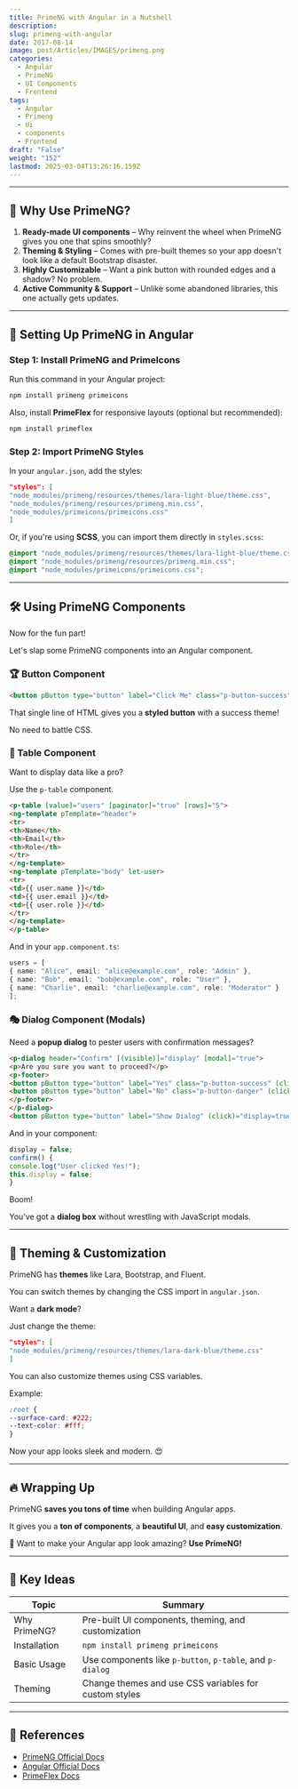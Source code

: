 ```yaml
---
title: PrimeNG with Angular in a Nutshell
description: 
slug: primeng-with-angular
date: 2017-08-14
image: post/Articles/IMAGES/primeng.png
categories:
  - Angular
  - PrimeNG
  - UI Components
  - Frontend
tags:
  - Angular
  - Primeng
  - Ui
  - components
  - Frontend
draft: "False"
weight: "152"
lastmod: 2025-03-04T13:26:16.159Z
---
```

<!-- 
# PrimeNG with Angular in a Nutshell 🚀

Alright, folks, today we're diving into **PrimeNG**—Angular's flashy UI component library that makes your frontend look less like a 90s HTML website and more like a modern web app. 😎

PrimeNG gives you **buttons, tables, dropdowns, dialogs, charts, and more**—all styled, interactive, and ready to use without you pulling your hair out over CSS.

So, buckle up as we break down **PrimeNG** with some **fun, code examples, and just a dash of sarcasm**. 🤓 -->

***

## 🎯 Why Use PrimeNG?

1. **Ready-made UI components** – Why reinvent the wheel when PrimeNG gives you one that spins smoothly?
2. **Theming & Styling** – Comes with pre-built themes so your app doesn't look like a default Bootstrap disaster.
3. **Highly Customizable** – Want a pink button with rounded edges and a shadow? No problem.
4. **Active Community & Support** – Unlike some abandoned libraries, this one actually gets updates.

***

## 🚀 Setting Up PrimeNG in Angular

### Step 1: Install PrimeNG and PrimeIcons

Run this command in your Angular project:

```sh
npm install primeng primeicons
```

Also, install **PrimeFlex** for responsive layouts (optional but recommended):

```sh
npm install primeflex
```

### Step 2: Import PrimeNG Styles

In your `angular.json`, add the styles:

```json
"styles": [
"node_modules/primeng/resources/themes/lara-light-blue/theme.css",
"node_modules/primeng/resources/primeng.min.css",
"node_modules/primeicons/primeicons.css"
]
```

Or, if you're using **SCSS**, you can import them directly in `styles.scss`:

```scss
@import "node_modules/primeng/resources/themes/lara-light-blue/theme.css";
@import "node_modules/primeng/resources/primeng.min.css";
@import "node_modules/primeicons/primeicons.css";
```

***

## 🛠️ Using PrimeNG Components

Now for the fun part!

Let's slap some PrimeNG components into an Angular component.

### 🏆 Button Component

```html
<button pButton type="button" label="Click Me" class="p-button-success"></button>
```

That single line of HTML gives you a **styled button** with a success theme!

No need to battle CSS.

### 📑 Table Component

Want to display data like a pro?

Use the `p-table` component.

```html
<p-table [value]="users" [paginator]="true" [rows]="5">
<ng-template pTemplate="header">
<tr>
<th>Name</th>
<th>Email</th>
<th>Role</th>
</tr>
</ng-template>
<ng-template pTemplate="body" let-user>
<tr>
<td>{{ user.name }}</td>
<td>{{ user.email }}</td>
<td>{{ user.role }}</td>
</tr>
</ng-template>
</p-table>
```

And in your `app.component.ts`:

```ts
users = [
{ name: "Alice", email: "alice@example.com", role: "Admin" },
{ name: "Bob", email: "bob@example.com", role: "User" },
{ name: "Charlie", email: "charlie@example.com", role: "Moderator" }
];
```

### 🎭 Dialog Component (Modals)

Need a **popup dialog** to pester users with confirmation messages?

```html
<p-dialog header="Confirm" [(visible)]="display" [modal]="true">
<p>Are you sure you want to proceed?</p>
<p-footer>
<button pButton type="button" label="Yes" class="p-button-success" (click)="confirm()"></button>
<button pButton type="button" label="No" class="p-button-danger" (click)="display=false"></button>
</p-footer>
</p-dialog>
<button pButton type="button" label="Show Dialog" (click)="display=true"></button>
```

And in your component:

```ts
display = false;
confirm() {
console.log("User clicked Yes!");
this.display = false;
}
```

Boom!

You’ve got a **dialog box** without wrestling with JavaScript modals.

***

## 🎨 Theming & Customization

PrimeNG has **themes** like Lara, Bootstrap, and Fluent.

You can switch themes by changing the CSS import in `angular.json`.

Want a **dark mode**?

Just change the theme:

```json
"styles": [
"node_modules/primeng/resources/themes/lara-dark-blue/theme.css"
]
```

You can also customize themes using CSS variables.

Example:

```scss
:root {
--surface-card: #222;
--text-color: #fff;
}
```

Now your app looks sleek and modern. 😍

***

## 🔥 Wrapping Up

PrimeNG **saves you tons of time** when building Angular apps.

It gives you a **ton of components**, a **beautiful UI**, and **easy customization**.

🚀 Want to make your Angular app look amazing? **Use PrimeNG!**

***

## 📌 Key Ideas

| Topic        | Summary                                                   |
| ------------ | --------------------------------------------------------- |
| Why PrimeNG? | Pre-built UI components, theming, and customization       |
| Installation | `npm install primeng primeicons`                          |
| Basic Usage  | Use components like `p-button`, `p-table`, and `p-dialog` |
| Theming      | Change themes and use CSS variables for custom styles     |

***

## 🔗 References

* [PrimeNG Official Docs](https://www.primefaces.org/primeng/)
* [Angular Official Docs](https://angular.io/docs)
* [PrimeFlex Docs](https://www.primefaces.org/primeflex/)

<!-- 
---

There you go!

A **quick and fun** rundown on **PrimeNG with Angular**.

Hope you enjoyed it! 🎉🔥 -->
